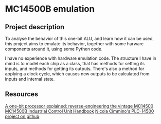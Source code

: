# MC14500B emulation

## Project description

To analyse the behavior of this one-bit ALU, and learn how it can be used, this project aims to emulate its behavior, together with some harware components around it, using some Python code.  

I have no experience with hardware emulation code. The structure I have in mind is to model each chip as a class, that has methods for setting its inputs, and methods for getting its outputs.
There's also a method for applying a clock cycle, which causes new outputs to be calculated from inputs and internal state.  

## Resources

[A one-bit processor explained: reverse-engineering the vintage MC14500](https://www.righto.com/2021/02/a-one-bit-processor-explained-reverse.html)
[MC14500B Industrial Control Unit Handbook](https://bitsavers.org/components/motorola/14500/MC14500B_Industrial_Control_Unit_Handbook_1977.pdf)
[Nicola Cimmino's PLC-14500 project on github](https://github.com/nicolacimmino/PLC-14500)
